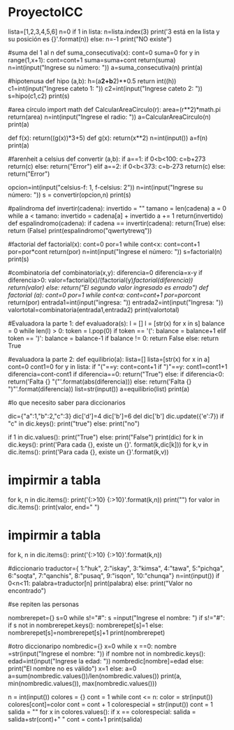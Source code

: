 # ProyectoICC
lista=[1,2,3,4,5,6]
n=0
if 1 in lista:
    n=lista.index(3)
    print('3 está en la lista y su posición es {}'.format(n))
else:
    n=-1
    print("NO existe")

#suma del 1 al n
def suma_consecutiva(x):
    cont=0
    suma=0
    for y in range(1,x+1):
        cont=cont+1
        suma=suma+cont
    return(suma)
n=int(input("Ingrese su número: "))
a=suma_consecutiva(n)
print(a)

#hipotenusa
def hipo (a,b):
    h=(a**2+b**2)**0.5
    return int((h))
c1=int(input("Ingrese cateto 1: "))
c2=int(input("Ingrese cateto 2: "))
s=hipo(c1,c2)
print(s)

#area círculo
import math
def CalcularAreaCirculo(r):
    area=(r**2)*math.pi
    return(area)
n=int(input("Ingrese el radio: "))
a=CalcularAreaCirculo(n)
print(a)

def f(x):
    return((g(x))*3+5)
def g(x):
    return(x**2)
n=int(input())
a=f(n)
print(a)

#farenheit a celsius
def convertir (a,b):
    if a==1:
        if 0<b<100:
            c=b+273
            return(c)
        else:
            return("Error")
    elif a==2:
        if 0<b<373:
            c=b-273
            return(c)
        else:
            return("Error")

opcion=int(input("celsius-f: 1, f-celsius: 2"))
n=int(input("Ingrese su número: "))
s = convertir(opcion,n)
print(s)

#palíndroma
def invertir(cadena):
    invertido = ""
    tamano = len(cadena)
    a = 0
    while a < tamano:
        invertido = cadena[a] + invertido
        a += 1
        return(invertido)
def espalindromo(cadena):
    if cadena == invertir(cadena):
        return(True)
    else:
        return (False)
print(espalindromo("qwertytrewq"))

#factorial
def factorial(x):
    cont=0
    por=1
    while cont<x:
        cont=cont+1
        por=por*cont
    return(por)
n=int(input("Ingrese el número: "))
s=factorial(n)
print(s)

#combinatoria
def combinatoria(x,y):
    diferencia=0
    diferencia=x-y
    if diferencia>0:
        valor=factorial(x)/(factorial(y)*factorial(diferencia))
        return(valor)
    else:
        return("El segundo valor ingresado es errado")
def factorial (a):
    cont=0
    por=1
    while cont<a:
        cont=cont+1
        por=por*cont
    return(por)
entrada1=int(input("ingresa: "))
entrada2=int(input("Ingresa: "))
valortotal=combinatoria(entrada1,entrada2)
print(valortotal)


#Evaluadora la parte 1:
def evaluadora(s):
    l = []
    l = [str(x) for x in s]
    balance = 0
    while len(l) > 0:
        token = l.pop(0)
        if token == '(':
            balance = balance+1
        elif token == ')':
            balance = balance-1
    if balance != 0:
        return False
    else:
        return True

#evaluadora la parte 2:
def equilibrio(a):
    lista=[]
    lista=[str(x) for x in a]
    cont=0
    cont1=0
    for y in lista:
        if "("==y:
            cont=cont+1
        if ")"==y:
            cont1=cont1+1
    diferencia=cont-cont1
    if diferencia==0:
        return("True")
    else:
        if diferencia<0:
            return('Falta {} "("'.format(abs(diferencia)))
        else:
            return('Falta {} ")"'.format(diferencia))
list=str(input())
a=equilibrio(list)
print(a)


#lo que necesito saber para diccionarios

dic={"a":1,"b":2,"c":3}
dic['d']=4
dic['b']=6
del dic['b']
dic.update({'e':7})
if "c" in dic.keys():
    print("true")
else:
    print("no")

if 1 in dic.values():
    print("True")
else:
    print("False")
print(dic)
for k in dic.keys():
    print('Para cada {}, existe un {}'. format(k,dic[k]))
for k,v in dic.items():
    print('Para cada {}, existe un {}'.format(k,v))
# impirmir a tabla
for k, n in dic.items():
    print('{:>10} {:>10}'.format(k,n))
print("")
for valor in dic.items():
    print(valor, end=" ")

# impirmir a tabla
for k, n in dic.items():
    print('{:>10} {:>10}'.format(k,n))

#diccionario
traductor={
            1:"huk",
            2:"iskay",
            3:"kimsa",
            4:"tawa",
            5:"pichqa",
            6:"soqta",
            7:"qanchis",
            8:"pusaq",
            9:"isqon",
            10:"chunqa"}
n=int(input())
if 0<n<11:
    palabra=traductor[n]
    print(palabra)
else:
    print("Valor no encontrado")

#se repiten las personas

nombrerepet={}
s=0
while s!="#":
    s =input("Ingrese el nombre: ")
    if s!="#":
        if s not in nombrerepet.keys():
            nombrerepet[s]=1
        else:
            nombrerepet[s]=nombrerepet[s]+1
print(nombrerepet)

#otro diccionaripo
nombredic={}
x=0
while x ==0:
    nombre =str(input("Ingrese el nombre: "))
    if nombre not in nombredic.keys():
        edad=int(input("Ingrese la edad: "))
        nombredic[nombre]=edad
    else:
        print("El nombre no es válido")
        x=1
else:
    a=0
    a=sum(nombredic.values())/len(nombredic.values())
    print(a, min(nombredic.values()), max(nombredic.values()))

n = int(input())
colores = {}
cont = 1
while cont <= n:
    color = str(input())
    colores[cont]=color
    cont = cont + 1
colorespecial = str(input())
cont = 1
salida = ""
for x in colores.values():
    if x == colorespecial:
        salida = salida+str(cont)+" "
    cont = cont+1
print(salida)
